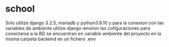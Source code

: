 # school
Solo utilize django 3.2.5, mariadb y python3.8.10 y para la conexion con las variables de ambiente utilize django-environ
las cofiguraciones para conectarse a la BD se encuentran en variable ambiente del proyecto en la misma carpeta backend en un fichero .env
